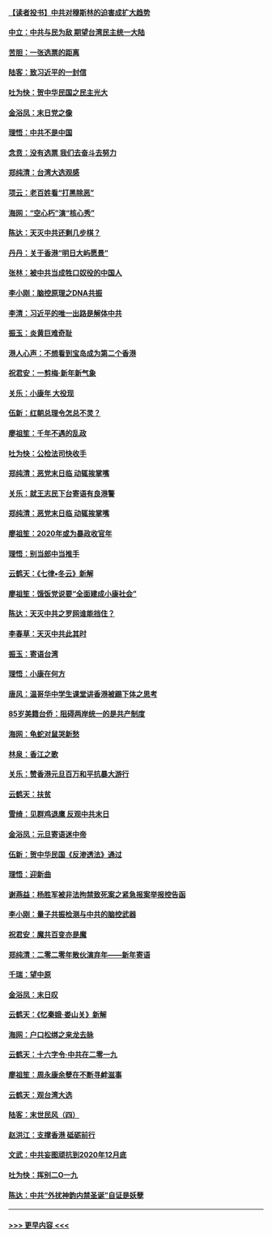 #### [【读者投书】中共对穆斯林的迫害成扩大趋势](../pages/nsc993/n11791371.md?t=01141811) 
#### [中立：中共与民为敌 期望台湾民主统一大陆](../pages/nsc993/n11790392.md?t=01141811) 
#### [苦胆：一张选票的距离](../pages/nsc993/n11788914.md?t=01141811) 
#### [陆客：致习近平的一封信](../pages/nsc993/n11788867.md?t=01141811) 
#### [吐为快：贺中华民国之民主光大](../pages/nsc993/n11788618.md?t=01141811) 
#### [金浴凤：末日党之像](../pages/nsc993/n11787475.md?t=01141811) 
#### [理悟：中共不是中国](../pages/nsc993/n11787463.md?t=01141811) 
#### [念贲：没有选票  我们去奋斗去努力](../pages/nsc993/n11787398.md?t=01141811) 
#### [郑纯清：台湾大选观感](../pages/nsc993/n11786210.md?t=01141811) 
#### [项云：老百姓看“打黑除恶”](../pages/nsc993/n11785398.md?t=01141811) 
#### [海网：“空心朽”演“核心秀”](../pages/nsc993/n11783874.md?t=01141811) 
#### [陈达：天灭中共还剩几步棋？](../pages/nsc993/n11783719.md?t=01141811) 
#### [丹丹：关于香港“明日大屿愿景”](../pages/nsc993/n11783273.md?t=01141811) 
#### [张林：被中共当成牲口奴役的中国人](../pages/nsc993/n11782397.md?t=01141811) 
#### [李小刚：脑控原理之DNA共振](../pages/nsc993/n11780962.md?t=01141811) 
#### [李清：习近平的唯一出路是解体中共](../pages/nsc993/n11780866.md?t=01141811) 
#### [振玉：炎黄巨难奇耻](../pages/nsc993/n11779632.md?t=01141811) 
#### [港人心声：不想看到宝岛成为第二个香港](../pages/nsc993/n11778817.md?t=01141811) 
#### [祝君安：一剪梅‧新年新气象](../pages/nsc993/n11776340.md?t=01141811) 
#### [关乐：小康年 大役现](../pages/nsc993/n11774213.md?t=01141811) 
#### [伍新：红朝总理令怎总不灵？](../pages/nsc993/n11770813.md?t=01141811) 
#### [廖祖笙：千年不遇的乱政](../pages/nsc993/n11770373.md?t=01141811) 
#### [吐为快：公检法司快收手](../pages/nsc993/n11770359.md?t=01141811) 
#### [郑纯清：恶党末日临 动辄挨掌嘴](../pages/nsc993/n11769912.md?t=01141811) 
#### [关乐：就王志民下台寄语有良港警](../pages/nsc993/n11769903.md?t=01141811) 
#### [郑纯清：恶党末日临 动辄挨掌嘴](../pages/nsc993/n11769356.md?t=01141811) 
#### [廖祖笙：2020年或为暴政收官年](../pages/nsc993/n11768216.md?t=01141811) 
#### [理悟：别当郎中当推手](../pages/nsc993/n11768243.md?t=01141811) 
#### [云鹤天：《七律▪冬云》新解](../pages/nsc993/n11768204.md?t=01141811) 
#### [廖祖笙：饿饭党说要“全面建成小康社会”](../pages/nsc993/n11767482.md?t=01141811) 
#### [陈达：天灭中共之罗网谁能挡住？](../pages/nsc993/n11767465.md?t=01141811) 
#### [李春草：天灭中共此其时](../pages/nsc993/n11767452.md?t=01141811) 
#### [振玉：寄语台湾](../pages/nsc993/n11767432.md?t=01141811) 
#### [理悟：小康在何方](../pages/nsc993/n11767394.md?t=01141811) 
#### [唐风：温哥华中学生课堂讲香港被踢下体之思考](../pages/nsc993/n11766848.md?t=01141811) 
#### [85岁美籍台侨：阻碍两岸统一的是共产制度](../pages/nsc993/n11765043.md?t=01141811) 
#### [海网：龟蛇对鼠哭新愁](../pages/nsc993/n11764895.md?t=01141811) 
#### [林泉：香江之歌](../pages/nsc993/n11764415.md?t=01141811) 
#### [关乐：赞香港元旦百万和平抗暴大游行](../pages/nsc993/n11764382.md?t=01141811) 
#### [云鹤天：扶贫](../pages/nsc993/n11764245.md?t=01141811) 
#### [雪绮：见群鸡退鹰  反观中共末日](../pages/nsc993/n11762112.md?t=01141811) 
#### [金浴凤：元旦寄语迷中帝](../pages/nsc993/n11761788.md?t=01141811) 
#### [伍新：贺中华民国《反渗透法》通过](../pages/nsc993/n11761994.md?t=01141811) 
#### [理悟：迎新曲](../pages/nsc993/n11761152.md?t=01141811) 
#### [谢燕益：杨胜军被非法拘禁致死案之紧急报案举报控告函](../pages/nsc993/n11756134.md?t=01141811) 
#### [李小刚：量子共振检测与中共的脑控武器](../pages/nsc993/n11754518.md?t=01141811) 
#### [祝君安：魔共百变亦是魔](../pages/nsc993/n11754469.md?t=01141811) 
#### [郑纯清：二零二零年散伙演弃年——新年寄语](../pages/nsc993/n11754195.md?t=01141811) 
#### [千瑞：望中原](../pages/nsc993/n11754159.md?t=01141811) 
#### [金浴凤：末日叹](../pages/nsc993/n11752359.md?t=01141811) 
#### [云鹤天：《忆秦娥‧娄山关》新解](../pages/nsc993/n11752348.md?t=01141811) 
#### [海网：户口松绑之来龙去脉](../pages/nsc993/n11752328.md?t=01141811) 
#### [云鹤天：十六字令‧中共在二零一九](../pages/nsc993/n11752305.md?t=01141811) 
#### [廖祖笙：周永康余孽在不断寻衅滋事](../pages/nsc993/n11751013.md?t=01141811) 
#### [云鹤天：观台湾大选](../pages/nsc993/n11751007.md?t=01141811) 
#### [陆客：末世民风（四）](../pages/nsc993/n11749203.md?t=01141811) 
#### [赵洪江：支撑香港 砥砺前行](../pages/nsc993/n11748482.md?t=01141811) 
#### [文武：中共妄图顽抗到2020年12月底](../pages/nsc993/n11748446.md?t=01141811) 
#### [吐为快：挥别二O一九](../pages/nsc993/n11748411.md?t=01141811) 
#### [陈达：中共“外扰神韵内禁圣诞”自证是妖孽](../pages/nsc993/n11748226.md?t=01141811) 

----
#### [ >>> 更早内容 <<< ](../indexes/nsc993-earlier.md)

